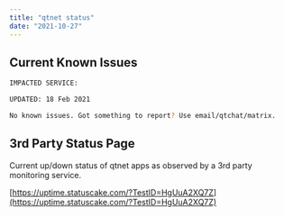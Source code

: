 ```yaml
---
title: "qtnet status"
date: "2021-10-27"
---
```

## Current Known Issues

```bash
IMPACTED SERVICE: 

UPDATED: 18 Feb 2021

No known issues. Got something to report? Use email/qtchat/matrix. 
```

## 3rd Party Status Page

Current up/down status of qtnet apps as observed by a 3rd party monitoring service.

[https://uptime.statuscake.com/?TestID=HgUuA2XQ7Z](https://uptime.statuscake.com/?TestID=HgUuA2XQ7Z)